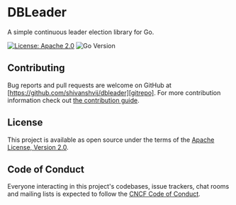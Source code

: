 # DBLeader

A simple continuous leader election library for Go. 

[![License: Apache 2.0](https://img.shields.io/badge/License-Apache%202.0-brightgreen.svg)](https://www.apache.org/licenses/LICENSE-2.0)
![Go Version](https://img.shields.io/badge/go%20version-%3E=1.22-61CFDD.svg)

## Contributing

Bug reports and pull requests are welcome on GitHub at [https://github.com/shivanshvij/dbleader][gitrepo]. For more contribution information check out [the contribution guide](contributing).

## License

This project is available as open source under the terms of the [Apache License, Version 2.0](http://www.apache.org/licenses/LICENSE-2.0).

## Code of Conduct

Everyone interacting in this project's codebases, issue trackers, chat rooms and mailing lists is expected to follow the [CNCF Code of Conduct](https://github.com/cncf/foundation/blob/master/code-of-conduct.md).

[gitrepo]: https://github.com/shivanshvij/dbleader
[contributing]: https://github.com/shivanshvij/dbleader/blob/main/CONTRIBUTING.md
